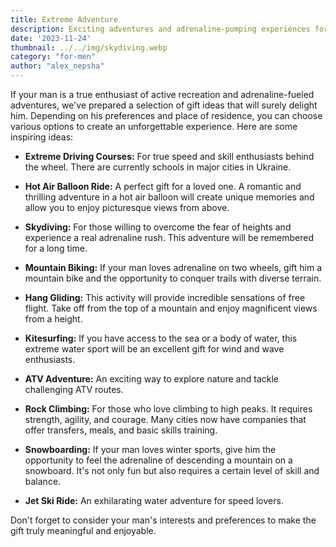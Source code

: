 ```yaml
---
title: Extreme Adventure
description: Exciting adventures and adrenaline-pumping experiences for men who crave adventure.
date: '2023-11-24'
thumbnail: ../../img/skydiving.webp
category: "for-men"
author: "alex_nepsha"
---
```


If your man is a true enthusiast of active recreation and adrenaline-fueled adventures, we've prepared a selection of gift ideas that will surely delight him. Depending on his preferences and place of residence, you can choose various options to create an unforgettable experience. Here are some inspiring ideas:

- **Extreme Driving Courses:** For true speed and skill enthusiasts behind the wheel. There are currently schools in major cities in Ukraine.

- **Hot Air Balloon Ride:** A perfect gift for a loved one. A romantic and thrilling adventure in a hot air balloon will create unique memories and allow you to enjoy picturesque views from above.

- **Skydiving:** For those willing to overcome the fear of heights and experience a real adrenaline rush. This adventure will be remembered for a long time.

- **Mountain Biking:** If your man loves adrenaline on two wheels, gift him a mountain bike and the opportunity to conquer trails with diverse terrain.

- **Hang Gliding:** This activity will provide incredible sensations of free flight. Take off from the top of a mountain and enjoy magnificent views from a height.

- **Kitesurfing:** If you have access to the sea or a body of water, this extreme water sport will be an excellent gift for wind and wave enthusiasts.

- **ATV Adventure:** An exciting way to explore nature and tackle challenging ATV routes.

- **Rock Climbing:** For those who love climbing to high peaks. It requires strength, agility, and courage. Many cities now have companies that offer transfers, meals, and basic skills training.

- **Snowboarding:** If your man loves winter sports, give him the opportunity to feel the adrenaline of descending a mountain on a snowboard. It's not only fun but also requires a certain level of skill and balance.

- **Jet Ski Ride:** An exhilarating water adventure for speed lovers.

Don't forget to consider your man's interests and preferences to make the gift truly meaningful and enjoyable.
